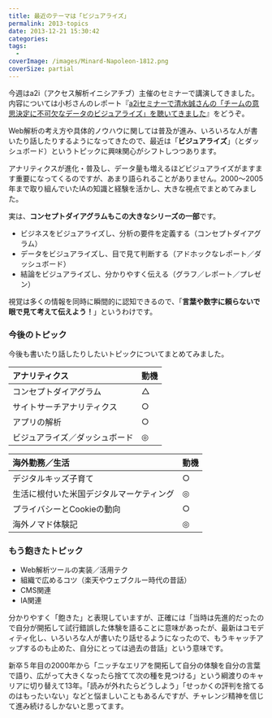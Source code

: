 ```yaml
---
title: 最近のテーマは「ビジュアライズ」
permalink: 2013-topics
date: 2013-12-21 15:30:42
categories:
tags:
  -
coverImage: /images/Minard-Napoleon-1812.png
coverSize: partial
---
```


今週はa2i（アクセス解析イニシアチブ）主催のセミナーで講演してきました。内容については小杉さんのレポート『[a2iセミナーで清水誠さんの「チームの意思決定に不可欠なデータのビジュアライズ」を聴いてきました](http://kosgis.com/news/report-a2i_131217/)』をどうぞ。

Web解析の考え方や具体的ノウハウに関しては普及が進み、いろいろな人が書いたり話したりするようになってきたので、最近は「**ビジュアライズ**」（とダッシュボード）というトピックに興味関心がシフトしつつあります。
<!-- more -->

アナリティクスが進化・普及し、データ量も増えるほどビジュアライズがますます重要になってくるのですが、あまり語られることがありません。2000〜2005年まで取り組んでいたIAの知識と経験を活かし、大きな視点でまとめてみました。

実は、**コンセプトダイアグラムもこの大きなシリーズの一部**です。

- ビジネスをビジュアライズし、分析の要件を定義する（コンセプトダイアグラム）
- データをビジュアライズし、目で見て判断する（アドホックなレポート／ダッシュボード）
- 結論をビジュアライズし、分かりやすく伝える（グラフ／レポート／プレゼン）

視覚は多くの情報を同時に瞬間的に認知できるので、「**言葉や数字に頼らないで眼で見て考えて伝えよう！**」というわけです。

### 今後のトピック
今後も書いたり話したりしたいトピックについてまとめてみました。

|アナリティクス|動機|
|:---|---|
| コンセプトダイアグラム | △ |
| サイトサーチアナリティクス | ○ |
| アプリの解析 | ○ |
| ビジュアライズ／ダッシュボード | ◎ |

|海外勤務／生活|動機|
|:---|---|
| デジタルキッズ子育て | ○ |
| 生活に根付いた米国デジタルマーケティング | ◎ |
| プライバシーとCookieの動向 | ○ |
| 海外ノマド体験記 | ◎ |

### もう飽きたトピック

- Web解析ツールの実装／活用テク
- 組織で広めるコツ（楽天やウェブクルー時代の昔話）
- CMS関連
- IA関連

分かりやすく「飽きた」と表現していますが、正確には「当時は先進的だったので自分が開拓して試行錯誤した体験を語ることに意味があったが、最新はコモディティ化し、いろいろな人が書いたり話せるようになったので、もうキャッチアップするのも止めた、自分にとっては過去の昔話」という意味です。

新卒５年目の2000年から「ニッチなエリアを開拓して自分の体験を自分の言葉で語り、広がって大きくなったら捨てて次の種を見つける」という綱渡りのキャリアに切り替えて13年。「読みが外れたらどうしよう」「せっかくの評判を捨てるのはもったいない」などと悩ましいこともあるんですが、チャレンジ精神を信じて進み続けるしかないと思ってます。
